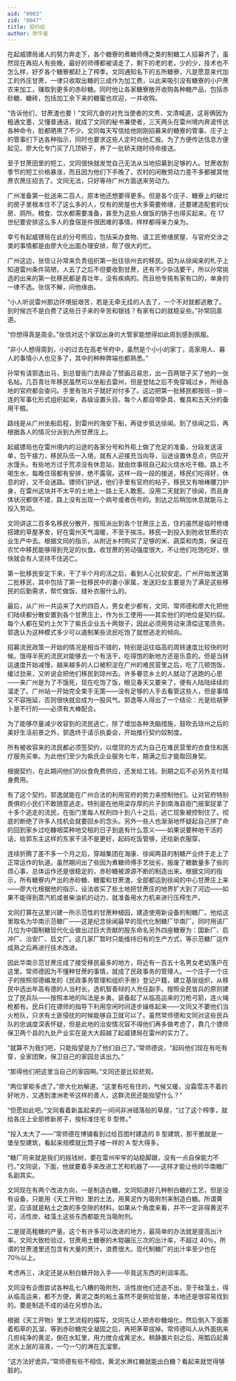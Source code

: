 ```yaml
---
aid: "0003"
zid: "0047"
title: 契约奴
author: 吹牛者
---
```


在起威镖局诸人的努力奔走下，各个糖寮的煮糖师傅之类的制糖工人招募齐了，虽然现在再招人有些晚，最好的师傅都被请走了，剩下的老的老，少的少，技术也不怎么样，好歹各个糖寮都赶上了榨季。文同通知名下的五所糖寮，凡是愿意来代加工的外庄甘蔗，一律只收取出糖的三成作为加工费，以此来吸引没有糖寮的小户蔗农来加工，赚取到更多的赤砂糖。同时他让各家糖寮敞开收购各种糖产品，包括赤砂糖、糖砖，包括加工余下来的糖蜜也欢迎，一并收购。

“告诉他们，甘蔗渣也要！”文同亢奋的对充当使者的文秀、文清喊道，这哥俩因为粗通文墨，又懂普通话，就成了文同的秘书兼使者，三天两头在雷州境内奔波传达各种命令，脸都晒黑了不少。文同每天写信给他刚刚招募来的糖寮的管事、庄子上的管事们下达各种指示，同时也要求这些人定时向他汇报。为了方便传达信息方便起见，廖大化专门买了几顶轿子，养了一批轿夫随时待命接送。

至于甘蔗田里的短工，文同很快就发觉自己无法从当地招募到足够的人。甘蔗收割季节的短工价格暴涨，而且因为他们下手晚了，农村的闲散劳动力差不多都被其他蔗农蔗庄招去了。文同无法，只好等待广州方面送来劳动力。

广州准备第一批送来二百人，原本他还想要得更多。但是各个庄子、糖寮上的破烂的房子里根本住不了这么多的人，仅有的房屋也大多需要修缮，还要建造配套的伙房、厕所。粮食、饮水都需要准备，甚至为这些人做饭的锅子也得买起来。在 17 世纪要安排这么多人的食宿是件很困难的事情，样样都得亲力亲为。

幸亏有起威镖局在此的分号照应，包括采办食物、请工匠修缮房屋、与官府交涉之类的事情都是由廖大化出面办理安排，帮了很大的忙。

广州这边，张信让孙常来负责组织第一批往徐州去的移民。因为从徐闻来的札子上知道雷州条件简陋，人去了之后不但要收割甘蔗，还有不少杂活要干，所以孙常挑选的出来的第一批移民都是青壮年，没有疾病的。而且他专挑有家有口的，单身的一律不选。张信不解，问他缘由。

“小人听说雷州那边环境挺艰苦，若是无牵无挂的人去了，一个不对就都逃散了。到时候岂不是白费了这些日子来的辛苦和银钱？有家有口的就稳妥些。”孙常回禀道。

“你想得真是周全。”张信对这个家奴出身的大管家能想得如此周到感到佩服。

“非小人想得周到，小的过去在高老爷府中，虽然是个小小的家丁，高家用人、募人的事情小人也见多了，其中的种种弊端也都熟悉。”

孙常有请郭逸出马，到总督衙门去拜会了赞画吕易忠，出一百两银子买了他的一张名帖。几百青壮年移民虽然可以坐船去雷州，但是登陆之后不免穿城过乡，所经各地的官府都会查问。手里有张片子就好对付多了。这边把第一批移民都按班－排－连的军事化形式组织起来，各级设置头目。每个人都自带卧具、餐具和五天分的备用干粮。

路线是从广州坐船启程，到雷州的海安下船，再徒步抵达徐闻。到了徐闻之后，再根据各人的情况分派到九所甘蔗庄上。

起威镖局也在雷州境内的沿途的各家分号和外柜上做了充足的准备，分段发送滚单，包干接力，移民队伍一入境，就有人迎接充当向导，沿途设置休息点，供应开水馒头。有些地方过于荒凉没有休息站，就由炊事班自己起火烧水吃干粮。路上不喝生水，每晚住宿都有安排，绝不露宿。这样一段一段的接送，移民们吃得好，休息的好，又不会迷路。镖师们护送，他们手里有官府的帖子，移民又有哨棒腰刀护身，在雷州这块并不太平的土地上一路上无人敢惹。没用二天就到了徐闻，而且身体状况都很不错，路上没有出现一个病号或者伤号的。到达之后稍加休息就能马上投入劳动。

文同讲这二百多名移民分散开，按班派出到各个甘蔗庄上去，住的虽然是临时修缮搭建的草屋茅舍，好在雷州天气温暖，不至于挨冻。移民一到投入到抢收甘蔗的农业生产中去。根据文同的指示，从附近乡村购买了足够的米、蔬菜和肉类，保证在农忙中移民能够得到充足的伙食。收甘蔗的劳动强度很大，不让他们吃饱吃好，很快就会有人坚持不住逃亡。

第一批移民安定下来，干了半个月的活之后，看到人心比较安定。广州开始发送第二批移民，其中包括了第一批移民中的妻小家属，发送妇女主要是为了满足这些移民的后勤需求，帮忙做饭、缝补衣服什么的。

最后，从广州一共运来了大约四百人，男女老少都有，文同、常师德和廖大化把他们陆续都分散安置到各个甘蔗庄上，作为长工使用——其实他们的地位是契约奴。每个人都在契约上欠下了紫氏企业五十两银子，因此必须用劳动来清偿这笔债务。郭逸认为这种模式多少可以遏制某些流民吃饱了就想逃走的倾向。

招募流民政策一开始的情况是相当不错的，特别是运往临高的周转速度比较快的时候。饿得半死的流民对能够去一个有活干，吃得饱的新地方还是乐意的。但是当转运速度开始减慢，越来越多的人口被积淀在广州的难民营里之后，吃了几顿饱饭，缓过劲来，又听说会把他们移民到琼州去。许多眷恋乡土的人就动了逃跑的心思——来广州是为了不饿死，现在吃饱了饭，眼见春天又要来了，便有人陆陆续续的溜走了。广州站一开始完全束手无策——没有足够的人手去看管这些人，但是事情又不容拖延，否则很快就会成为一股风气。郭逸等人得出了一个结论：光是给胡萝卜是不行的——必须有大棒配合。

为了能够尽量减少收容到的流民逃亡，除了增加各种洗脑措施，鼓吹去琼州之后的美好生活前景之外，郭逸终于请示执委会，开始推行契约奴制度。

所有被收容来的流民都必须签契约，以借贷的方式为自己在难民营里的衣食住和医疗服务买单。为此他们至少为紫氏企业服务七年，期满之后才能取回身契。

根据契约，在此期间他们的伙食免费供应，还发给工钱。到期之后不必另外支付赎身费用。

有了这个契约，郭逸就能在广州合法的利用官府的势力来控制他们。让对官府特别畏惧的小民们不敢随意逃走。特别是在他用梁存厚的片子到南海县衙门报案捉拿了十多个逃走的流民，在衙门里每人杖刑四十到八十之后，逃亡现象被控制住了。彻底的断绝了许多人找机会就要回乡的念头。另外一些人也渐渐地怀疑起自己拼了命的回到家乡过吃糠咽菜种地交租的日子到底有什么意义——如果说要种地干活的话，给郭东主这样的东家干活不是更好，起码吃饭管够，还给新衣服穿。

连续折腾了差不多一个月之后，穿越集团在海康、徐闻两县的制糖产业终于走上了正常运作的轨道。虽然期间出了些因为煮糖师傅手艺拙劣，报废了糖数量多了些的烦心事，总体运作还是很稳定的，赤砂糖被源源不断的制造出来。根据文同的指示，所有糖寮内产出的赤砂糖、糖蜜和甘蔗渣，全部都运到徐闻的中心甘蔗庄上来——廖大化根据他的指示，设法收买了些土地把甘蔗庄的地界扩大到了河边——如果不能得到蒸汽机或者柴油机的动力，就准备用水力机来进行压榨生产。

文同打算在这里兴建一所示范性的甘蔗种植园，建造使用新设备的制糖厂。他给这里取名为华南示范糖厂——这是纪念徐闻最早的现代化制糖厂华南厂。同时用该厂几位为中国制糖现代化业做出过巨大贡献的股东命名另外四座糖寮为：国新厂、启冲厂、治安厂、启文厂。这几家厂暂时只能维持旧有的生产方式，等示范糖厂运作成熟之后再进行技术改进。

因此华南示范甘蔗庄成了接受移民最多的地方，将近有一百五十名男女老幼落户在这里。常师德因为不懂种甘蔗的事情，就成了民政事务的管理人。一个庄子一个庄子的按照邬德编发的《民政事务管理和组织手册》登记户籍，建立基层组织，从移民中选出年高有德的人当村长，选机智善辩的人充任副手。按照全民皆兵的原则建立了民兵队——按照本地的叫法是乡勇。装备起了从临高运来的刀枪弓箭，连火绳枪都有。民兵们在镖师的指导下利用空闲时间逐步操练起来——文同又不要他们当火枪队，只求有土匪侵扰的时候能够自卫就可以了。虽然常师德和文同对这些民兵队的忠诚度深表怀疑，但是此地的治安情况容不得他们再多做考虑了，靠几个镖师保卫两个县的九处产业实在是大大超越了起威镖局在雷州的实力了。

“就算不为我们吧，只能指望是为了他们自己了。”常师德说，“起码他们现在有吃有穿，全家团聚，保卫自己的家园总该出力。”

“那得他们把这里当自己的家园啊。”文同还是比较悲观。

“两位掌柜多虑了。”廖大化劝解道，“这里有吃有住的，气候又暖，没霜雪冻不着的好地方，又遇到澳洲老爷这样的善人，这群流民还能指望什么？”

“但愿如此吧。”文同看着新盖起来的一间间非洲错落般的草屋，“过了这个榨季，就给各庄上全部修新房子，按标准住宅 B 型修。”

“投入太大了——”常师德在博铺看到过给百图村建造的 B 型建筑，那干脆就是一堡垒型建筑，看起来规模就比筒子楼一样的 A 型大得多。

“糖厂将来就是我们的摇钱树，要在雷州牢牢的站稳脚跟，没有一点自保能力不行。”文同说，下面，他就要着手来改进工艺和机器了——这样才能让他的华南糖厂名副其实。

文同现在有两个改进方向，一是制造白糖，文同知道好几种制白糖的工艺，但是没有设备，只能用《天工开物》里的土法，用黄泥作为吸附剂来制造白糖。所谓黄泥，应该就是粘土之类的多空隙的材料。如果从个角度来看，并不一定非得黄泥不可，活性炭、硅藻土这些东西都能充当吸附剂。

二是提高粗糖的产量。这个有许多可以改进的地方，最简单的办法就是提高出汁率。文同大致检验过，甘蔗用土糖寮的木辊碾压三次的出汁率，不超过 40％，所谓的甘蔗渣里还包含有大量的蔗汁，浪费很大。现代制糖厂的出汁率至少也在 70％以上。

考虑再三，决定还是从制白糖开始入手——毕竟这东西的利润率高。

文同没有企图尝试各种乱七八糟的吸附剂，活性炭他们还造不出，至于硅藻土，得从临高运来，都不方便，黄泥之类的粘土虽然不是俯拾皆是，本地还是很容易找到的。要是制造不成的话在另想办法。

根据《天工开物》里工艺流程的描写，文同先让人把赤砂糖熔化，然后倒入下面塞着稻草的瓦溜，等到赤砂糖完全凝固之后，再把茅草拔掉。常师德叫人从外面挑来几担纯净的黄泥，倒在水缸里，用力搅合成黄泥水。稍静置片刻之后，用瓢舀起黄泥水上层的溶液，一勺一勺的淋在瓦溜里。

“这方法好诡异。”常师德有些不相信，黄泥水淋红糖就能出白糖？看起来就觉得够脏的。
